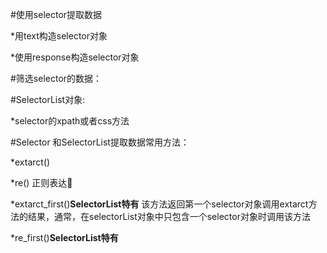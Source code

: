  #使用selector提取数据

 *用text构造selector对象

 *使用response构造selector对象

 #筛选selector的数据：

 #SelectorList对象:

 *selector的xpath或者css方法

 #Selector 和SelectorList提取数据常用方法：

 *extarct()

 *re()
    正则表达

 *extarct_first()**SelectorList特有**
    该方法返回第一个selector对象调用extarct方法的结果，通常，在selectorList对象中只包含一个selector对象时调用该方法

 *re_first()**SelectorList特有**

